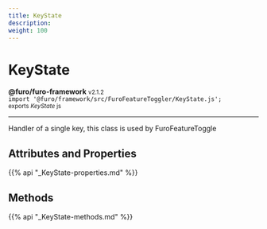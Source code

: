 ```yaml
---
title: KeyState
description: 
weight: 100
---
```


# KeyState

**@furo/furo-framework** <small>v2.1.2</small>
<br>`import '@furo/framework/src/FuroFeatureToggler/KeyState.js';`<small>
<br>exports *KeyState* js</small>


****

Handler of a single key, this class is used by FuroFeatureToggle

## Attributes and Properties
{{% api "_KeyState-properties.md" %}}


























## Methods
{{% api "_KeyState-methods.md" %}}






















